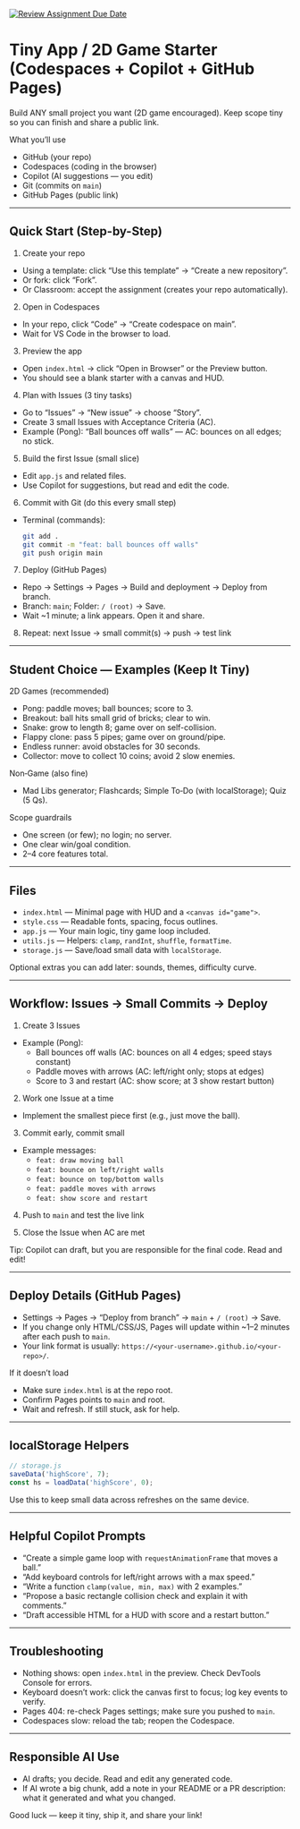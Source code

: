 [![Review Assignment Due Date](https://classroom.github.com/assets/deadline-readme-button-22041afd0340ce965d47ae6ef1cefeee28c7c493a6346c4f15d667ab976d596c.svg)](https://classroom.github.com/a/DMgPsbn3)
# Tiny App / 2D Game Starter (Codespaces + Copilot + GitHub Pages)

Build ANY small project you want (2D game encouraged). Keep scope tiny so you can finish and share a public link.

What you’ll use
- GitHub (your repo)
- Codespaces (coding in the browser)
- Copilot (AI suggestions — you edit)
- Git (commits on `main`)
- GitHub Pages (public link)

---

## Quick Start (Step-by-Step)

1) Create your repo
- Using a template: click “Use this template” → “Create a new repository”.
- Or fork: click “Fork”.
- Or Classroom: accept the assignment (creates your repo automatically).

2) Open in Codespaces
- In your repo, click “Code” → “Create codespace on main”.
- Wait for VS Code in the browser to load.

3) Preview the app
- Open `index.html` → click “Open in Browser” or the Preview button.
- You should see a blank starter with a canvas and HUD.

4) Plan with Issues (3 tiny tasks)
- Go to “Issues” → “New issue” → choose “Story”.
- Create 3 small Issues with Acceptance Criteria (AC).
- Example (Pong): “Ball bounces off walls” — AC: bounces on all edges; no stick.

5) Build the first Issue (small slice)
- Edit `app.js` and related files.
- Use Copilot for suggestions, but read and edit the code.

6) Commit with Git (do this every small step)
- Terminal (commands):
  ```bash
  git add .
  git commit -m "feat: ball bounces off walls"
  git push origin main
  ```

7) Deploy (GitHub Pages)
- Repo → Settings → Pages → Build and deployment → Deploy from branch.
- Branch: `main`; Folder: `/ (root)` → Save.
- Wait ~1 minute; a link appears. Open it and share.

8) Repeat: next Issue → small commit(s) → push → test link

---

## Student Choice — Examples (Keep It Tiny)

2D Games (recommended)
- Pong: paddle moves; ball bounces; score to 3.
- Breakout: ball hits small grid of bricks; clear to win.
- Snake: grow to length 8; game over on self-collision.
- Flappy clone: pass 5 pipes; game over on ground/pipe.
- Endless runner: avoid obstacles for 30 seconds.
- Collector: move to collect 10 coins; avoid 2 slow enemies.

Non‑Game (also fine)
- Mad Libs generator; Flashcards; Simple To‑Do (with localStorage); Quiz (5 Qs).

Scope guardrails
- One screen (or few); no login; no server.
- One clear win/goal condition.
- 2–4 core features total.

---

## Files

- `index.html` — Minimal page with HUD and a `<canvas id="game">`.
- `style.css` — Readable fonts, spacing, focus outlines.
- `app.js` — Your main logic, tiny game loop included.
- `utils.js` — Helpers: `clamp`, `randInt`, `shuffle`, `formatTime`.
- `storage.js` — Save/load small data with `localStorage`.

Optional extras you can add later: sounds, themes, difficulty curve.

---

## Workflow: Issues → Small Commits → Deploy

1) Create 3 Issues
- Example (Pong):
  - Ball bounces off walls (AC: bounces on all 4 edges; speed stays constant)
  - Paddle moves with arrows (AC: left/right only; stops at edges)
  - Score to 3 and restart (AC: show score; at 3 show restart button)

2) Work one Issue at a time
- Implement the smallest piece first (e.g., just move the ball).

3) Commit early, commit small
- Example messages:
  - `feat: draw moving ball`
  - `feat: bounce on left/right walls`
  - `feat: bounce on top/bottom walls`
  - `feat: paddle moves with arrows`
  - `feat: show score and restart`

4) Push to `main` and test the live link

5) Close the Issue when AC are met

Tip: Copilot can draft, but you are responsible for the final code. Read and edit!

---

## Deploy Details (GitHub Pages)

- Settings → Pages → “Deploy from branch” → `main` + `/ (root)` → Save.
- If you change only HTML/CSS/JS, Pages will update within ~1–2 minutes after each push to `main`.
- Your link format is usually: `https://<your-username>.github.io/<your-repo>/`.

If it doesn’t load
- Make sure `index.html` is at the repo root.
- Confirm Pages points to `main` and root.
- Wait and refresh. If still stuck, ask for help.

---

## localStorage Helpers

```js
// storage.js
saveData('highScore', 7);
const hs = loadData('highScore', 0);
```

Use this to keep small data across refreshes on the same device.

---

## Helpful Copilot Prompts

- “Create a simple game loop with `requestAnimationFrame` that moves a ball.”
- “Add keyboard controls for left/right arrows with a max speed.”
- “Write a function `clamp(value, min, max)` with 2 examples.”
- “Propose a basic rectangle collision check and explain it with comments.”
- “Draft accessible HTML for a HUD with score and a restart button.”

---

## Troubleshooting

- Nothing shows: open `index.html` in the preview. Check DevTools Console for errors.
- Keyboard doesn’t work: click the canvas first to focus; log key events to verify.
- Pages 404: re-check Pages settings; make sure you pushed to `main`.
- Codespaces slow: reload the tab; reopen the Codespace.

---

## Responsible AI Use

- AI drafts; you decide. Read and edit any generated code.
- If AI wrote a big chunk, add a note in your README or a PR description: what it generated and what you changed.

Good luck — keep it tiny, ship it, and share your link!

